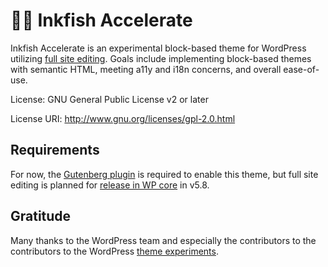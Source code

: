 # 🦑💨 Inkfish Accelerate 

Inkfish Accelerate is an experimental block-based theme for WordPress utilizing
[full site editing](https://make.wordpress.org/design/handbook/focuses/full-site-editing/). 
Goals include implementing block-based themes with semantic HTML, meeting a11y 
and i18n concerns, and overall ease-of-use.

License: GNU General Public License v2 or later

License URI: http://www.gnu.org/licenses/gpl-2.0.html

## Requirements

For now, the [Gutenberg plugin](https://github.com/WordPress/gutenberg)
is required to enable this theme, but full site editing is planned for [release 
in WP core](https://make.wordpress.org/updates/2021/01/21/big-picture-goals-2021/) 
in v5.8.

## Gratitude

Many thanks to the WordPress team and especially the contributors to the 
contributors to the WordPress [theme experiments](https://github.com/WordPress/theme-experiments).


